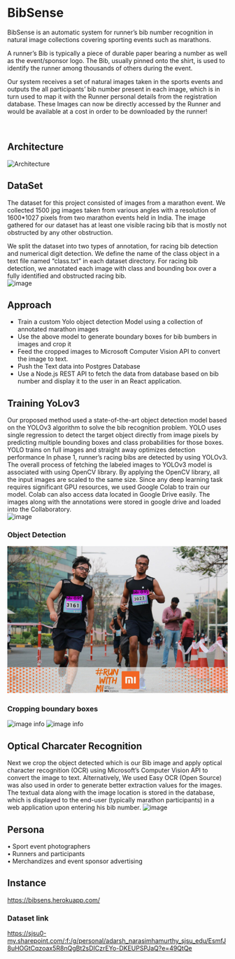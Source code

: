 # BibSense
BibSense is an automatic system for runner’s bib number recognition in natural image collections covering sporting events such as marathons.

A runner’s Bib is typically a piece of durable paper bearing a number as well as the event/sponsor logo. The Bib, usually pinned onto the shirt, is used to identify the runner among thousands of others during the event. 

Our system receives a set of natural images taken in the sports events and outputs the all participants’ bib number present in each image, which is in turn used to map it with the Runner personal details from the registration database. These Images can now be directly accessed by the Runner and would be available at a cost in order to be downloaded by the runner!

<br/>

## Architecture
![Architecture](https://github.com/sjsucmpe272-fall21/BibSense/blob/main/architecture.jpg)

## DataSet
The dataset for this project consisted of images from a marathon event. We collected 1500 jpg images taken from various angles with a resolution of 1600*1027 pixels from two marathon events held in India. The image gathered for our dataset has at least one visible racing bib that is mostly not obstructed by any other obstruction.

We split the dataset into two types of annotation, for racing bib detection and numerical digit detection. We define the name of the class object in a text file named “class.txt” in each dataset directory. For racing bib detection, we annotated each image with class and bounding box over a fully identified and obstructed racing bib.<br/>
![image](https://user-images.githubusercontent.com/89804212/191203289-97694fb4-38d2-4529-8ea7-d7a88d09d81f.png)


## Approach <br/>
- Train a custom Yolo object detection Model using a collection of annotated marathon images
- Use the above model to generate boundary boxes for bib bumbers in images and crop it
- Feed the cropped images to Microsoft Computer Vision API to convert the image to text.
- Push the Text data into Postgres Database
- Use a Node.js REST API to fetch the data from database based on bib number and display it to the user in an React application. 

## Training YoLov3
Our proposed method used a state-of-the-art object detection model based on the YOLOv3 algorithm to solve the bib recognition problem. 
YOLO  uses single regression to detect the target object directly from image pixels  by predicting multiple bounding boxes and class probabilities for those boxes. YOLO trains on full images and straight away optimizes detection performance
In phase 1, runner’s racing bibs are detected by using YOLOv3. The overall process of fetching the labeled images to YOLOv3 model is associated with using OpenCV library. By applying the OpenCV library, all the input images are scaled to the same size.
Since any deep learning task requires significant GPU resources, we used Google Colab to train our model. Colab can also access data located in Google Drive easily. The images along with the annotations were stored in google drive and loaded into the Collaboratory. <br/>
![image](https://user-images.githubusercontent.com/89804212/191203552-7f243df4-47ff-4694-8f22-da73ff1a3366.png)
<br/>
### Object Detection
![image](https://github.com/Adarsh3thy/BibSense/blob/main/Yolo_object_detection/output/tagged_images/IMG_6778-X3.jpg)

### Cropping boundary boxes
![image info](./Yolo_object_detection/output/cropped_images/IMG_6921-X3_1166.png)
![image info](./Yolo_object_detection/output/cropped_images/IMG_6921-X3_353.png)
## Optical Charcater Recognition

Next we crop the object detected which is our Bib image and apply optical character recognition (OCR) using Microsoft’s Computer Vision API to convert the image to text. Alternatively, We used Easy OCR (Open Source) was also used in order to generate better extraction values for the images.
The textual data along with the image location is stored in the database, which is displayed to the end-user (typically marathon participants) in a web application upon entering his bib number.
![image](https://user-images.githubusercontent.com/89804212/191203757-202a5d96-2fa5-4a38-82b6-7f78bc896cc2.png)


## Persona  <br/>
•	Sport event photographers <br/>
•	Runners and participants <br/>
•	Merchandizes and event sponsor advertising <br/>

## Instance
https://bibsens.herokuapp.com/



### Dataset link <br/>
https://sjsu0-my.sharepoint.com/:f:/g/personal/adarsh_narasimhamurthy_sjsu_edu/EsmfJ8uHOGtCqzoax5R8nQgBt2sDICzrEYo-DKEUPSPJaQ?e=49QtQe


